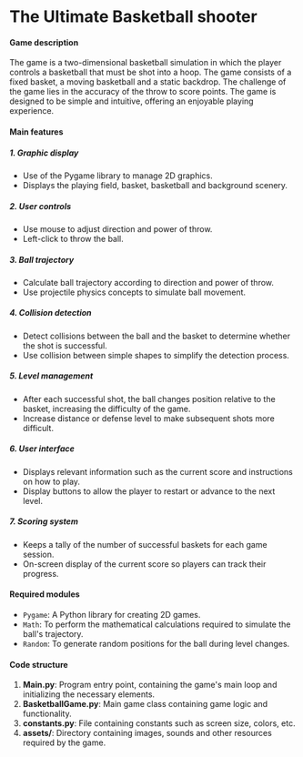 # The Ultimate Basketball shooter 

#### Game description
The game is a two-dimensional basketball simulation in which the player controls a basketball that must be shot into a hoop. The game consists of a fixed basket, a moving basketball and a static backdrop. The challenge of the game lies in the accuracy of the throw to score points. The game is designed to be simple and intuitive, offering an enjoyable playing experience.

#### Main features

##### 1. Graphic display
- Use of the Pygame library to manage 2D graphics.
- Displays the playing field, basket, basketball and background scenery.

##### 2. User controls
- Use mouse to adjust direction and power of throw.
- Left-click to throw the ball.

##### 3. Ball trajectory
- Calculate ball trajectory according to direction and power of throw.
- Use projectile physics concepts to simulate ball movement.

##### 4. Collision detection
- Detect collisions between the ball and the basket to determine whether the shot is successful.
- Use collision between simple shapes to simplify the detection process.

##### 5. Level management
- After each successful shot, the ball changes position relative to the basket, increasing the difficulty of the game.
- Increase distance or defense level to make subsequent shots more difficult.

##### 6. User interface
- Displays relevant information such as the current score and instructions on how to play.
- Display buttons to allow the player to restart or advance to the next level.

##### 7. Scoring system
- Keeps a tally of the number of successful baskets for each game session.
- On-screen display of the current score so players can track their progress.

#### Required modules
- `Pygame`: A Python library for creating 2D games.
- `Math`: To perform the mathematical calculations required to simulate the ball's trajectory.
- `Random`: To generate random positions for the ball during level changes.

#### Code structure
1. **Main.py**: Program entry point, containing the game's main loop and initializing the necessary elements.
2. **BasketballGame.py**: Main game class containing game logic and functionality.
3. **constants.py**: File containing constants such as screen size, colors, etc.
4. **assets/**: Directory containing images, sounds and other resources required by the game.

